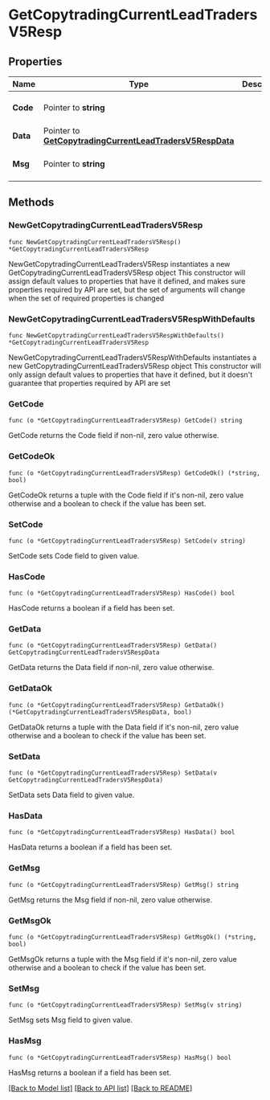 # GetCopytradingCurrentLeadTradersV5Resp

## Properties

Name | Type | Description | Notes
------------ | ------------- | ------------- | -------------
**Code** | Pointer to **string** |  | [optional] [default to ""]
**Data** | Pointer to [**GetCopytradingCurrentLeadTradersV5RespData**](GetCopytradingCurrentLeadTradersV5RespData.md) |  | [optional] 
**Msg** | Pointer to **string** |  | [optional] [default to ""]

## Methods

### NewGetCopytradingCurrentLeadTradersV5Resp

`func NewGetCopytradingCurrentLeadTradersV5Resp() *GetCopytradingCurrentLeadTradersV5Resp`

NewGetCopytradingCurrentLeadTradersV5Resp instantiates a new GetCopytradingCurrentLeadTradersV5Resp object
This constructor will assign default values to properties that have it defined,
and makes sure properties required by API are set, but the set of arguments
will change when the set of required properties is changed

### NewGetCopytradingCurrentLeadTradersV5RespWithDefaults

`func NewGetCopytradingCurrentLeadTradersV5RespWithDefaults() *GetCopytradingCurrentLeadTradersV5Resp`

NewGetCopytradingCurrentLeadTradersV5RespWithDefaults instantiates a new GetCopytradingCurrentLeadTradersV5Resp object
This constructor will only assign default values to properties that have it defined,
but it doesn't guarantee that properties required by API are set

### GetCode

`func (o *GetCopytradingCurrentLeadTradersV5Resp) GetCode() string`

GetCode returns the Code field if non-nil, zero value otherwise.

### GetCodeOk

`func (o *GetCopytradingCurrentLeadTradersV5Resp) GetCodeOk() (*string, bool)`

GetCodeOk returns a tuple with the Code field if it's non-nil, zero value otherwise
and a boolean to check if the value has been set.

### SetCode

`func (o *GetCopytradingCurrentLeadTradersV5Resp) SetCode(v string)`

SetCode sets Code field to given value.

### HasCode

`func (o *GetCopytradingCurrentLeadTradersV5Resp) HasCode() bool`

HasCode returns a boolean if a field has been set.

### GetData

`func (o *GetCopytradingCurrentLeadTradersV5Resp) GetData() GetCopytradingCurrentLeadTradersV5RespData`

GetData returns the Data field if non-nil, zero value otherwise.

### GetDataOk

`func (o *GetCopytradingCurrentLeadTradersV5Resp) GetDataOk() (*GetCopytradingCurrentLeadTradersV5RespData, bool)`

GetDataOk returns a tuple with the Data field if it's non-nil, zero value otherwise
and a boolean to check if the value has been set.

### SetData

`func (o *GetCopytradingCurrentLeadTradersV5Resp) SetData(v GetCopytradingCurrentLeadTradersV5RespData)`

SetData sets Data field to given value.

### HasData

`func (o *GetCopytradingCurrentLeadTradersV5Resp) HasData() bool`

HasData returns a boolean if a field has been set.

### GetMsg

`func (o *GetCopytradingCurrentLeadTradersV5Resp) GetMsg() string`

GetMsg returns the Msg field if non-nil, zero value otherwise.

### GetMsgOk

`func (o *GetCopytradingCurrentLeadTradersV5Resp) GetMsgOk() (*string, bool)`

GetMsgOk returns a tuple with the Msg field if it's non-nil, zero value otherwise
and a boolean to check if the value has been set.

### SetMsg

`func (o *GetCopytradingCurrentLeadTradersV5Resp) SetMsg(v string)`

SetMsg sets Msg field to given value.

### HasMsg

`func (o *GetCopytradingCurrentLeadTradersV5Resp) HasMsg() bool`

HasMsg returns a boolean if a field has been set.


[[Back to Model list]](../README.md#documentation-for-models) [[Back to API list]](../README.md#documentation-for-api-endpoints) [[Back to README]](../README.md)


